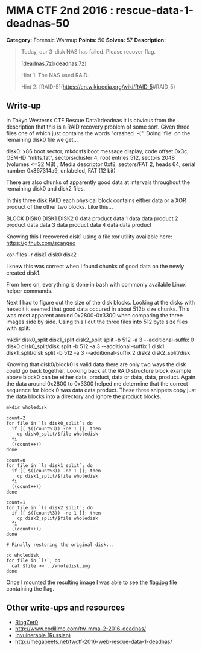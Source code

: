 # MMA CTF 2nd 2016 : rescue-data-1-deadnas-50

**Category:** Forensic Warmup
**Points:** 50
**Solves:** 57
**Description:**

> Today, our 3-disk NAS has failed. Please recover flag.
>
> [[deadnas.7z](./deadnas.7z)]([deadnas.7z](./deadnas.7z))
>
>
> Hint 1: The NAS used RAID.
>
> Hint 2: [RAID-5](<https://en.wikipedia.org/wiki/RAID_5>#RAID_5)


## Write-up

In Tokyo Westerns CTF Rescue Data1:deadnas it is obvious from the description that this is a RAID recovery problem of some sort.  Given three files one of which just contains the words "crashed :-(".  Doing 'file' on the remaining disk0 file we get...

disk0: x86 boot sector, mkdosfs boot message display, code offset 0x3c, OEM-ID "mkfs.fat", sectors/cluster 4, root entries 512, sectors 2048 (volumes <=32 MB) , Media descriptor 0xf8, sectors/FAT 2, heads 64, serial number 0x867314a9, unlabeled, FAT (12 bit)

There are also chunks of apparently good data at intervals throughout the remaining disk0 and disk2 files.

In this three disk RAID each physical block contains either data or a XOR product of the other two blocks. Like this...

BLOCK        DISK0        DISK1        DISK2
    0              data            product      data
    1              data            data            product
    2              product       data           data
    3              data            product      data
    4              data            data           product

Knowing this I recovered disk1 using a file xor utility available here: https://github.com/scangeo

xor-files -r disk1 disk0 disk2

I knew this was correct when I found chunks of good data on the newly created disk1.

From here on, everything is done in bash with commonly available Linux helper commands.

Next I had to figure out the size of the disk blocks.  Looking at the disks with hexedit it seemed that good data occured in about 512b size chunks.  This was most apparent around 0x2800-0x3300 when comparing the three images side by side.  Using this I cut the three files into 512 byte size files with split:

mkdir disk0_split disk1_split disk2_split
split -b 512 -a 3 --additional-suffix 0 disk0 disk0_split/disk
split -b 512 -a 3 --additional-suffix 1 disk1 disk1_split/disk
split -b 512 -a 3 --additional-suffix 2 disk2 disk2_split/disk

Knowing that disk0/block0 is valid data there are only two ways the disk could go back together.  Looking back at the RAID structure block example above block0 can be either data, product, data or data, data, product.  Again the data around 0x2800 to 0x3300 helped me determine that the correct sequence for block 0 was data data product.  These three snippets copy just the data blocks into a directory and ignore the product blocks.

`mkdir wholedisk`
```
count=2
for file in `ls disk0_split`; do
  if [[ $((count%3)) -ne 1 ]]; then
    cp disk0_split/$file wholedisk
  fi
  ((count++))
done

count=0
for file in `ls disk1_split`; do
  if [[ $((count%3)) -ne 1 ]]; then
    cp disk1_split/$file wholedisk
  fi
  ((count++))
done

count=1
for file in `ls disk2_split`; do
  if [[ $((count%3)) -ne 1 ]]; then
    cp disk2_split/$file wholedisk
  fi
  ((count++))
done

# Finally restoring the original disk...

cd wholedisk
for file in `ls`; do
  cat $file >> ../wholedisk.img
done
```
Once I mounted the resulting image I was able to see the flag.jpg file containing the flag.

## Other write-ups and resources

* [RingZer0](https://github.com/tothi/ctfs/tree/master/mma-ctf-2016/deadnas)
* http://www.codilime.com/tw-mma-2-2016-deadnas/
* [Invulnerable (Russian)](http://countersite.org/articles/sysadmin/116-deadnas-writeup.html)
* http://megabeets.net/twctf-2016-web-rescue-data-1-deadnas/
